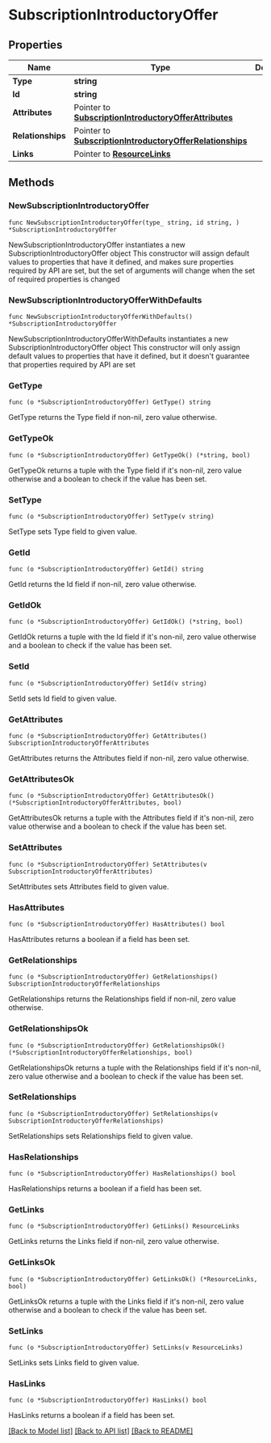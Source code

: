 # SubscriptionIntroductoryOffer

## Properties

Name | Type | Description | Notes
------------ | ------------- | ------------- | -------------
**Type** | **string** |  | 
**Id** | **string** |  | 
**Attributes** | Pointer to [**SubscriptionIntroductoryOfferAttributes**](SubscriptionIntroductoryOfferAttributes.md) |  | [optional] 
**Relationships** | Pointer to [**SubscriptionIntroductoryOfferRelationships**](SubscriptionIntroductoryOfferRelationships.md) |  | [optional] 
**Links** | Pointer to [**ResourceLinks**](ResourceLinks.md) |  | [optional] 

## Methods

### NewSubscriptionIntroductoryOffer

`func NewSubscriptionIntroductoryOffer(type_ string, id string, ) *SubscriptionIntroductoryOffer`

NewSubscriptionIntroductoryOffer instantiates a new SubscriptionIntroductoryOffer object
This constructor will assign default values to properties that have it defined,
and makes sure properties required by API are set, but the set of arguments
will change when the set of required properties is changed

### NewSubscriptionIntroductoryOfferWithDefaults

`func NewSubscriptionIntroductoryOfferWithDefaults() *SubscriptionIntroductoryOffer`

NewSubscriptionIntroductoryOfferWithDefaults instantiates a new SubscriptionIntroductoryOffer object
This constructor will only assign default values to properties that have it defined,
but it doesn't guarantee that properties required by API are set

### GetType

`func (o *SubscriptionIntroductoryOffer) GetType() string`

GetType returns the Type field if non-nil, zero value otherwise.

### GetTypeOk

`func (o *SubscriptionIntroductoryOffer) GetTypeOk() (*string, bool)`

GetTypeOk returns a tuple with the Type field if it's non-nil, zero value otherwise
and a boolean to check if the value has been set.

### SetType

`func (o *SubscriptionIntroductoryOffer) SetType(v string)`

SetType sets Type field to given value.


### GetId

`func (o *SubscriptionIntroductoryOffer) GetId() string`

GetId returns the Id field if non-nil, zero value otherwise.

### GetIdOk

`func (o *SubscriptionIntroductoryOffer) GetIdOk() (*string, bool)`

GetIdOk returns a tuple with the Id field if it's non-nil, zero value otherwise
and a boolean to check if the value has been set.

### SetId

`func (o *SubscriptionIntroductoryOffer) SetId(v string)`

SetId sets Id field to given value.


### GetAttributes

`func (o *SubscriptionIntroductoryOffer) GetAttributes() SubscriptionIntroductoryOfferAttributes`

GetAttributes returns the Attributes field if non-nil, zero value otherwise.

### GetAttributesOk

`func (o *SubscriptionIntroductoryOffer) GetAttributesOk() (*SubscriptionIntroductoryOfferAttributes, bool)`

GetAttributesOk returns a tuple with the Attributes field if it's non-nil, zero value otherwise
and a boolean to check if the value has been set.

### SetAttributes

`func (o *SubscriptionIntroductoryOffer) SetAttributes(v SubscriptionIntroductoryOfferAttributes)`

SetAttributes sets Attributes field to given value.

### HasAttributes

`func (o *SubscriptionIntroductoryOffer) HasAttributes() bool`

HasAttributes returns a boolean if a field has been set.

### GetRelationships

`func (o *SubscriptionIntroductoryOffer) GetRelationships() SubscriptionIntroductoryOfferRelationships`

GetRelationships returns the Relationships field if non-nil, zero value otherwise.

### GetRelationshipsOk

`func (o *SubscriptionIntroductoryOffer) GetRelationshipsOk() (*SubscriptionIntroductoryOfferRelationships, bool)`

GetRelationshipsOk returns a tuple with the Relationships field if it's non-nil, zero value otherwise
and a boolean to check if the value has been set.

### SetRelationships

`func (o *SubscriptionIntroductoryOffer) SetRelationships(v SubscriptionIntroductoryOfferRelationships)`

SetRelationships sets Relationships field to given value.

### HasRelationships

`func (o *SubscriptionIntroductoryOffer) HasRelationships() bool`

HasRelationships returns a boolean if a field has been set.

### GetLinks

`func (o *SubscriptionIntroductoryOffer) GetLinks() ResourceLinks`

GetLinks returns the Links field if non-nil, zero value otherwise.

### GetLinksOk

`func (o *SubscriptionIntroductoryOffer) GetLinksOk() (*ResourceLinks, bool)`

GetLinksOk returns a tuple with the Links field if it's non-nil, zero value otherwise
and a boolean to check if the value has been set.

### SetLinks

`func (o *SubscriptionIntroductoryOffer) SetLinks(v ResourceLinks)`

SetLinks sets Links field to given value.

### HasLinks

`func (o *SubscriptionIntroductoryOffer) HasLinks() bool`

HasLinks returns a boolean if a field has been set.


[[Back to Model list]](../README.md#documentation-for-models) [[Back to API list]](../README.md#documentation-for-api-endpoints) [[Back to README]](../README.md)


